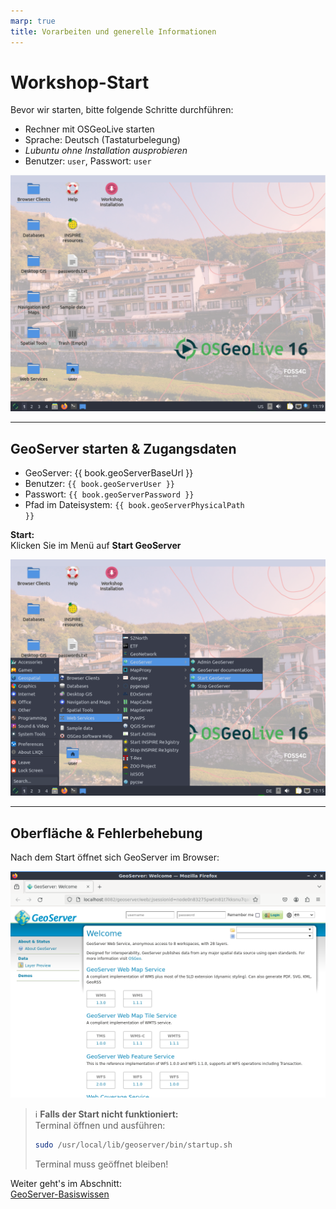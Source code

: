```yaml
---
marp: true
title: Vorarbeiten und generelle Informationen
---
```


# Workshop-Start

Bevor wir starten, bitte folgende Schritte durchführen:

- Rechner mit OSGeoLive starten  
- Sprache: Deutsch (Tastaturbelegung)  
- *Lubuntu ohne Installation ausprobieren*  
- Benutzer: `user`, Passwort: `user`

![Startansicht OSGeoLive](../assets/startview.png)

---

## GeoServer starten & Zugangsdaten

- GeoServer: {{ book.geoServerBaseUrl }}
- Benutzer: <code>{{ book.geoServerUser }}</code>  
- Passwort: <code>{{ book.geoServerPassword }}</code>  
- Pfad im Dateisystem: <code>{{ book.geoServerPhysicalPath }}</code>

**Start:**  
Klicken Sie im Menü auf **Start GeoServer**

![GeoServer starten](../assets/start_geoserver.png)

---

## Oberfläche & Fehlerbehebung

Nach dem Start öffnet sich GeoServer im Browser:

![GeoServer GUI](../assets/geoserver_gui.png)

> ℹ️ **Falls der Start nicht funktioniert:**  
> Terminal öffnen und ausführen:
> ```bash
> sudo /usr/local/lib/geoserver/bin/startup.sh
> ```
> Terminal muss geöffnet bleiben!

Weiter geht's im Abschnitt:  
[GeoServer-Basiswissen](../basics/README.md)
